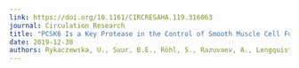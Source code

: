 ```yaml
---
link: https://doi.org/10.1161/CIRCRESAHA.119.316063
journal: Circulation Research
title: "PCSK6 Is a Key Protease in the Control of Smooth Muscle Cell Function in Vascular Remodeling."
date: 2019-12-30
authors: Rykaczewska, U., Suur, B.E., Röhl, S., Razuvaev, A., Lengquist, M., Sabater-Lleal, M., van der Laan, S.W., Miller, C.L., Wirka, R.C., Kronqvist, M., Gonzalez Diez, M., Vesterlund, M., Gillgren, P., Odeberg, J., Lindeman, J.H., Veglia, F., Humphries, S.E., de Faire, U., Baldassarre, D., Tremoli, E., Lehtiö, J., Hansson, G.K., Paulsson-Berne, G., Pasterkamp, G., Quertermous, T., Hamsten, A., Eriksson, P., Hedin, U., Matic, L.
---
```


